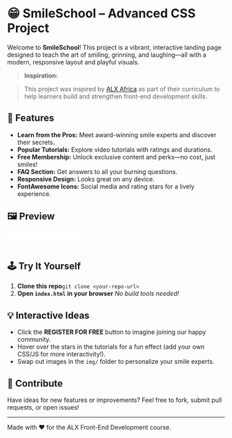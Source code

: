 # 😁 SmileSchool – Advanced CSS Project

Welcome to **SmileSchool**!
This project is a vibrant, interactive landing page designed to teach the art of smiling, grinning, and laughing—all with a modern, responsive layout and playful visuals.


> **Inspiration:**

> This project was inspired by [ALX Africa](https://www.alxafrica.com/) as part of their curriculum to help learners build and strengthen front-end development skills.
>

## 🚀 Features

- **Learn from the Pros:** Meet award-winning smile experts and discover their secrets.
- **Popular Tutorials:** Explore video tutorials with ratings and durations.
- **Free Membership:** Unlock exclusive content and perks—no cost, just smiles!
- **FAQ Section:** Get answers to all your burning questions.
- **Responsive Design:** Looks great on any device.
- **FontAwesome Icons:** Social media and rating stars for a lively experience.

## 🖼️ Preview

![SmileSchool Preview](img/logo.png)

## 🕹️ Try It Yourself

1. **Clone this repo**`git clone <your-repo-url>`
2. **Open `index.html` in your browser**
   _No build tools needed!_

## 💡 Interactive Ideas

- Click the **REGISTER FOR FREE** button to imagine joining our happy community.
- Hover over the stars in the tutorials for a fun effect (add your own CSS/JS for more interactivity!).
- Swap out images in the `img/` folder to personalize your smile experts.

## 🤝 Contribute

Have ideas for new features or improvements?
Feel free to fork, submit pull requests, or open issues!

---

Made with ❤️ for the ALX Front-End Development course.
